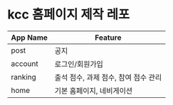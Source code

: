 # kcc 홈페이지 제작 레포


| App Name | Feature |
|------|---|
| post | 공지 | 
| account | 로그인/회원가입 | 
| ranking  | 출석 점수, 과제 점수, 참여 점수 관리 |
| home | 기본 홈페이지, 네비게이션 |